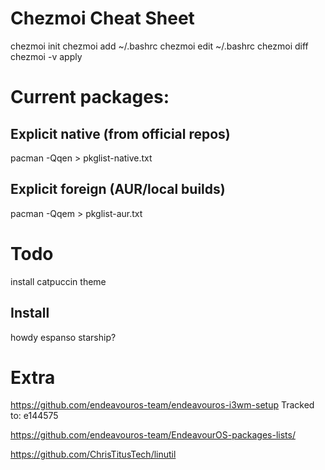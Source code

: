 # Chezmoi Cheat Sheet
chezmoi init
chezmoi add ~/.bashrc
chezmoi edit ~/.bashrc
chezmoi diff
chezmoi -v apply

# Current packages:

## Explicit native (from official repos)
pacman -Qqen > pkglist-native.txt

## Explicit foreign (AUR/local builds)
pacman -Qqem > pkglist-aur.txt


# Todo

install catpuccin theme

## Install
howdy
espanso
starship?



# Extra

https://github.com/endeavouros-team/endeavouros-i3wm-setup
Tracked to:
e144575

https://github.com/endeavouros-team/EndeavourOS-packages-lists/


https://github.com/ChrisTitusTech/linutil